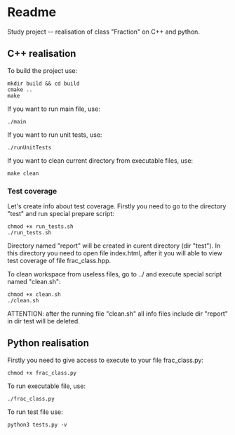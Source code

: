 # Readme

Study project -- realisation of class "Fraction" on C++ and python.

## C++ realisation

To build the project use:
```
mkdir build && cd build
cmake ..
make
```
If you want to run main file, use:
```
./main
```
If you want to run unit tests, use:
```
./runUnitTests
```
If you want to clean current directory from executable files, use:
```
make clean
```

### Test coverage

Let's create info about test coverage. Firstly you need to go to the directory "test" and run special prepare script:
```
chmod +x run_tests.sh
./run_tests.sh
```
Directory named "report" will be created in curent directory (dir "test"). In this directory you need to open file index.html, after it you will able to view test coverage of file frac_class.hpp.

To clean workspace from useless files, go to ../ and execute special script named "clean.sh":
```
chmod +x clean.sh
./clean.sh
```

ATTENTION: after the running file "clean.sh" all info files include dir "report" in dir test will be deleted.

## Python realisation

Firstly you need to give access to execute to your file frac_class.py:
```
chmod +x frac_class.py
```
To run executable file, use:
```
./frac_class.py
```
To run test file use:
```
python3 tests.py -v
```